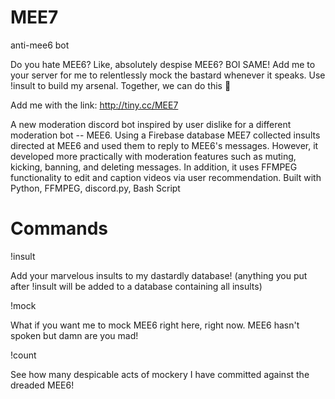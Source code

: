 # MEE7
anti-mee6 bot

Do you hate MEE6? Like, absolutely despise MEE6? BOI SAME! Add me to your server for me to relentlessly mock the bastard whenever it speaks. Use !insult to build my arsenal. Together, we can do this 💪


Add me with the link: <http://tiny.cc/MEE7>

A new moderation discord bot inspired by user dislike for a different moderation bot -- MEE6. Using a Firebase database MEE7 collected insults directed at MEE6 and used them to reply to MEE6's messages.
However, it developed more practically with moderation features such as muting, kicking, banning, and deleting messages. In addition, it uses FFMPEG functionality to edit and caption videos via user recommendation.
Built with Python, FFMPEG, discord.py, Bash Script

# Commands 
!insult <example insult>

Add your marvelous insults to my dastardly database! (anything you put after !insult will be added to a database containing all insults)

!mock

What if you want me to mock MEE6 right here, right now. MEE6 hasn't spoken but damn are you mad!

!count

See how many despicable acts of mockery I have committed against the dreaded MEE6!
